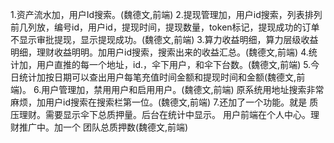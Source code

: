 1.资产流水加，用户Id搜索。(魏德文,前端)
2.提现管理加，用户id搜索，列表排列前几列放，编号id，用户id，提现时间，提现数量，token标记，提现成功的订单不显示审批提现，显示提现成功。(魏德文,前端)
3.算力收益明细，算力层级收益明细，理财收益明明。加用户id搜索，搜索出来的收益汇总。(魏德文,前端)
4.统计加，用户直推的每一个地址，id.，伞下用户，和伞下台数。(魏德文,前端)
5.今日统计加按日期可以查出用户每笔充值时间金额和提现时间和金额(魏德文,前端)。
6.用户管理加，禁用用户和启用用户。(魏德文,前端)
原系统用地址搜索非常麻烦，加用户id搜索在搜索栏第一位。(魏德文,前端)
7.还加了一个功能。就是 质压理财。需要显示伞下总质押量。后台在统计中显示。  用户前端在个人中心。理财推广中。加一个   团队总质押数(魏德文,前端)